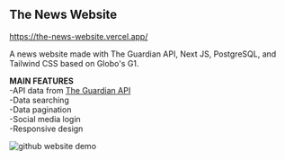 ## The News Website
https://the-news-website.vercel.app/

A news website made with The Guardian API, Next JS, PostgreSQL, and Tailwind CSS based on Globo's G1.

**MAIN FEATURES** <br />
-API data from [The Guardian API](https://open-platform.theguardian.com/) <br />
-Data searching <br />
-Data pagination <br />
-Social media login <br />
-Responsive design <br />


![github website demo](https://user-images.githubusercontent.com/40894497/193134525-37adbf5a-f7a4-4199-a15f-bfacdcd35fc8.jpg)

